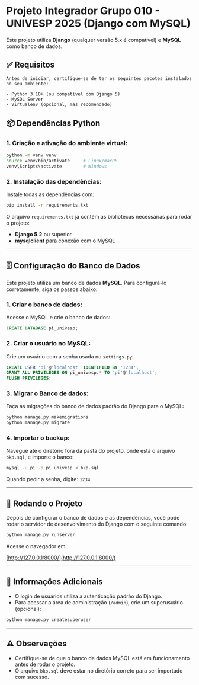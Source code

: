 # Projeto Integrador Grupo 010 - UNIVESP 2025 (Django com MySQL)

Este projeto utiliza **Django** (qualquer versão 5.x é compatível) e **MySQL** como banco de dados.


## ✅ Requisitos
```
Antes de iniciar, certifique-se de ter os seguintes pacotes instalados no seu ambiente:

- Python 3.10+ (ou compatível com Django 5)
- MySQL Server
- Virtualenv (opcional, mas recomendado)

```

## 📦 Dependências Python

### 1. Criação e ativação do ambiente virtual:

```bash
python -m venv venv
source venv/bin/activate     # Linux/macOS
venv\Scripts\activate        # Windows
```

### 2. Instalação das dependências:

Instale todas as dependências com:

```bash
pip install -r requirements.txt
```

O arquivo `requirements.txt` já contém as bibliotecas necessárias para rodar o projeto:

- **Django 5.2** ou superior
- **mysqlclient** para conexão com o MySQL

---

## 🗄️ Configuração do Banco de Dados

Este projeto utiliza um banco de dados **MySQL**. Para configurá-lo corretamente, siga os passos abaixo:

### 1. Criar o banco de dados:

Acesse o MySQL e crie o banco de dados:

```sql
CREATE DATABASE pi_univesp;
```

### 2. Criar o usuário no MySQL:

Crie um usuário com a senha usada no `settings.py`:

```sql
CREATE USER 'pi'@'localhost' IDENTIFIED BY '1234';
GRANT ALL PRIVILEGES ON pi_univesp.* TO 'pi'@'localhost';
FLUSH PRIVILEGES;
```

### 3. Migrar o Banco de dados:
Faça as migrações do banco de dados padrão do Django para o MySQL:

```bash
python manage.py makemigrations
python manage.py migrate
```

### 4. Importar o backup:

Navegue até o diretório fora da pasta do projeto, onde está o arquivo `bkp.sql`, e importe o banco:

```bash
mysql -u pi -p pi_univesp < bkp.sql
```

Quando pedir a senha, digite: `1234`

---

## 🚀 Rodando o Projeto

Depois de configurar o banco de dados e as dependências, você pode rodar o servidor de desenvolvimento do Django com o seguinte comando:

```bash
python manage.py runserver
```

Acesse o navegador em:

[http://127.0.0.1:8000/](http://127.0.0.1:8000/)

---

## 🔑 Informações Adicionais

- O login de usuários utiliza a autenticação padrão do Django.
- Para acessar a área de administração (`/admin`), crie um superusuário (opcional):

```bash
python manage.py createsuperuser
```

---

## ⚠️ Observações
- Certifique-se de que o banco de dados MySQL está em funcionamento antes de rodar o projeto.
- O arquivo `bkp.sql` deve estar no diretório correto para ser importado com sucesso.
